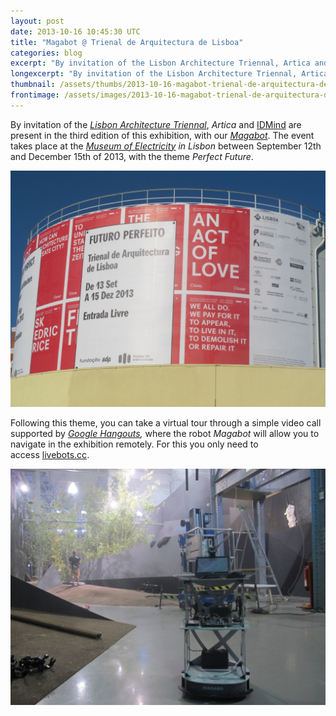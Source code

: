 ```yaml
---
layout: post
date: 2013-10-16 10:45:30 UTC
title: "Magabot @ Trienal de Arquitectura de Lisboa"
categories: blog
excerpt: "By invitation of the Lisbon Architecture Triennal, Artica and IDMind are present in the third edition of this exhibition, with our Magabot. The event takes place at the Museum of Electricity in Lisbon between September 12th and December 15th of 2013, with the theme Perfect Future."
longexcerpt: "By invitation of the Lisbon Architecture Triennal, Artica and IDMind are present in the third edition of this exhibition, with our Magabot. The event takes place at the Museum of Electricity in Lisbon between September 12th and December 15th of 2013, with the theme Perfect Future.Following this theme, you can take a virtual tour through a simple video call supported by Google Hangouts, where the robot Magabot will allow you to navigate in the exhibition remotely. For this you only need to access livebots.cc."
thumbnail: /assets/thumbs/2013-10-16-magabot-trienal-de-arquitectura-de-lisboa-1.jpg
frontimage: /assets/images/2013-10-16-magabot-trienal-de-arquitectura-de-lisboa-1.jpg
---
```


<p dir="ltr">By invitation of the <a href="http://www.trienaldelisboa.com/en/"><em>Lisbon Architecture Triennal</em></a>, <em>Artica</em> and <a href="http://idmind.pt">IDMind</a> are present in the third edition of this exhibition, with our <a href="http://magabot.cc"><em>Magabot</em></a>. The event takes place at the <em><a href="http://www.fundacaoedp.pt/museu-da-eletricidade/">Museum of Electricity</a> in Lisbon</em> between September 12th and December 15th of 2013, with the theme <em>Perfect Future</em>.</p>
<p dir="ltr"><a href="http://www.artica.cc/blog/wp-content/uploads/2013/10/IMG_1516.jpg"><img class="postimage" alt="IMG_1516" src="/assets/images/2013-10-16-magabot-trienal-de-arquitectura-de-lisboa-1.jpg"/></a></p>
<p dir="ltr">Following this theme, you can take a virtual tour through a simple video call supported by <em><a href="http://www.google.com/+/learnmore/hangouts/">Google Hangouts</a>,</em> where the robot <em>Magabot</em> will allow you to navigate in the exhibition remotely. For this you only need to access <a href="http://livebots.azurewebsites.net/Robot/View/113">livebots.cc</a>.</p>
<p dir="ltr"><a href="http://www.artica.cc/blog/wp-content/uploads/2013/10/IMG_1533.jpg"><img class="postimage" alt="IMG_1533" src="/assets/images/2013-10-16-magabot-trienal-de-arquitectura-de-lisboa-2.jpg"/></a></p>
<p dir="ltr"></p>